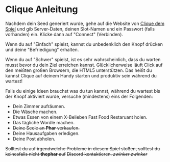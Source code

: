 # Clique Anleitung

Nachdem dein Seed generiert wurde, gehe auf die Website von [Clique dem Spiel](http://clique.pharware.com/) und gib
Server-Daten, deinen Slot-Namen und ein Passwort (falls vorhanden) ein. Klicke dann auf "Connect" (Verbinden).

Wenn du auf "Einfach" spielst, kannst du unbedenklich den Knopf drücken und deine "Befriedigung" erhalten.

Wenn du auf "Schwer" spielst, ist es sehr wahrscheinlich, dass du warten musst bevor du dein Ziel erreichen kannst.
Glücklicherweise läuft Click auf den meißten großen Browsern, die HTML5 unterstützen. Das heißt du kannst Clique auf
deinem Handy starten und produktiv sein während du wartest!

Falls du einige Ideen brauchst was du tun kannst, während du wartest bis der Knopf aktiviert wurde, versuche
(mindestens) eins der Folgenden:

- Dein Zimmer aufräumen.
- Die Wäsche machen.
- Etwas Essen von einem X-Belieben Fast Food Restaruant holen.
- Das tägliche Wordle machen.
- ~~Deine Seele an **Phar** verkaufen.~~
- Deine Hausaufgaben erledigen.
- Deine Post abholen.


~~Solltest du auf irgendwelche Probleme in diesem Spiel stoßen, solltest du keinesfalls nicht **thephar** auf~~
~~Discord kontaktieren. *zwinker* *zwinker*~~
